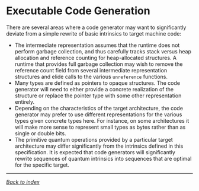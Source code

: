 # Executable Code Generation

There are several areas where a code generator may want to significantly deviate
from a simple rewrite of basic intrinsics to target machine code:

- The intermediate representation assumes that the runtime does not perform
  garbage collection, and thus carefully tracks stack versus heap allocation
  and reference counting for heap-allocated structures. A runtime that provides
  full garbage collection may wish to remove the reference count field from several
  intermediate representation structures and elide calls to the various `unreference` functions.
- Many types are defined as pointers to opaque structures. The code generator
  will need to either provide a concrete realization of the structure or replace
  the pointer type with some other representation entirely.
- Depending on the characteristics of the target architecture, the code generator
  may prefer to use different representations for the various types given concrete
  types here. For instance, on some architectures it will make more sense to represent
  small types as bytes rather than as single or double bits.
- The primitive quantum operations provided by a particular target architecture
  may differ significantly from the intrinsics defined in this specification.
  It is expected that code generators will significantly rewrite sequences of
  quantum intrinsics into sequences that are optimal for the specific target.

---
_[Back to index](README.md)_

